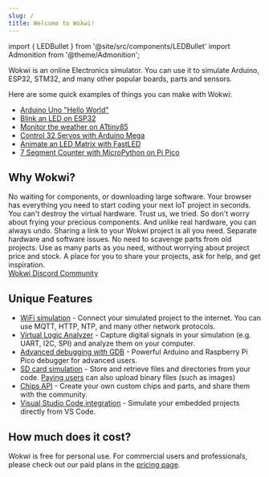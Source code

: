 ```yaml
---
slug: /
title: Welcome to Wokwi!
---
```


import { LEDBullet } from '@site/src/components/LEDBullet'
import Admonition from '@theme/Admonition';

Wokwi is an online Electronics simulator. You can use it to simulate Arduino, ESP32, STM32, and many other popular boards, parts and sensors.

Here are some quick examples of things you can make with Wokwi:

- [Arduino Uno "Hello World"](https://wokwi.com/projects/322062421191557714)
- [Blink an LED on ESP32](https://wokwi.com/projects/305566932847821378)
- [Monitor the weather on ATtiny85](https://wokwi.com/projects/292900020514980360)
- [Control 32 Servos with Arduino Mega](https://wokwi.com/projects/305336312628511297)
- [Animate an LED Matrix with FastLED](https://wokwi.com/projects/320579687608746578)
- [7 Segment Counter with MicroPython on Pi Pico](https://wokwi.com/projects/300210834979684872)

## Why Wokwi?

<LEDBullet title="Start right now">
  No waiting for components, or downloading large software. Your browser has everything you need to start coding your next IoT project in seconds.
</LEDBullet>

<LEDBullet title="Mistakes are okay" color="green">
  You can't destroy the virtual hardware. Trust us, we tried. So don't worry about frying your precious components. And unlike real  hardware, you can always undo.
</LEDBullet>

<LEDBullet title="Easy to get help and feedback" color="yellow">
  Sharing a link to your Wokwi project is all you need.
</LEDBullet>

<LEDBullet title="Gain confidence in your code" color="blue">
  Separate hardware and software issues. 
</LEDBullet>

<LEDBullet title="Unlimited hardware" color="orange">
  No need to scavenge parts from old projects. Use as many parts as you need, without worrying about project price and stock.
</LEDBullet>

<LEDBullet title="Maker-friendly community" color="purple">
  A place for you to share your projects, ask for help, and get inspiration.<br/>
  <a href="https://wokwi.com/discord">Wokwi Discord Community</a>
</LEDBullet>

## Unique Features

- [WiFi simulation](guides/esp32-wifi) - Connect your simulated project to the internet. You can use MQTT, HTTP, NTP, and many other network protocols.
- [Virtual Logic Analyzer](guides/logic-analyzer) - Capture digital signals in your simulation (e.g. UART, I2C, SPI) and analyze them on your computer.
- [Advanced debugging with GDB](gdb-debugging) - Powerful Arduino and Raspberry Pi Pico debugger for advanced users.
- [SD card simulation](parts/wokwi-microsd-card) - Store and retrieve files and directories from your code. [Paying users](https://wokwi.com/pricing?ref=docs_sdcard) can also upload binary files (such as images)
- [Chips API](chips-api/getting-started) - Create your own custom chips and parts, and share them with the community.
- [Visual Studio Code integration](vscode/getting-started) - Simulate your embedded projects directly from VS Code.

## How much does it cost?

Wokwi is free for personal use. For commercial users and professionals, please check out our paid plans in the [pricing page](https://wokwi.com/pricing?ref=docs_welcome).
